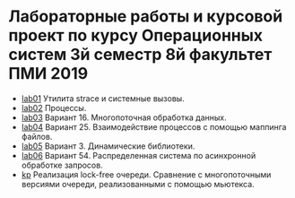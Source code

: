 # Лабораторные работы и курсовой проект по курсу Операционных систем 3й семестр 8й факультет ПМИ 2019

* [lab01](lab01) Утилита strace и системные вызовы.
* [lab02](lab02) Процессы.
* [lab03](lab03) Вариант 16. Многопоточная обработка данных.
* [lab04](lab04) Вариант 25. Взаимодействие процессов с помощью маппинга файлов.
* [lab05](lab05) Вариант 3. Динамические библиотеки.
* [lab06](lab06) Вариант 54. Распределенная система по асинхронной обработке запросов.
* [kp](kp) Реализация lock-free очереди. Сравнение с многопоточными версиями очереди, реализованными с помощью мьютекса.
